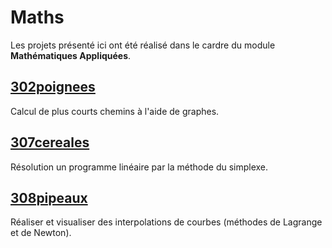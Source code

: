 # Maths
Les projets présenté ici ont été réalisé dans le cardre du module
**Mathématiques Appliquées**.

## [302poignees](https://github.com/Gysco/PY_TEK/blob/master/Maths/302poignees/302poignees)
Calcul de plus courts chemins à l'aide de graphes.

## [307cereales](https://github.com/Gysco/PY_TEK/blob/master/Maths/307cereales/307cereales)
Résolution un programme linéaire par la méthode du simplexe.

## [308pipeaux](https://github.com/Gysco/PY_TEK/blob/master/Maths/308pipeaux/308pipeaux)
Réaliser et visualiser des interpolations de courbes (méthodes de Lagrange et de Newton).
